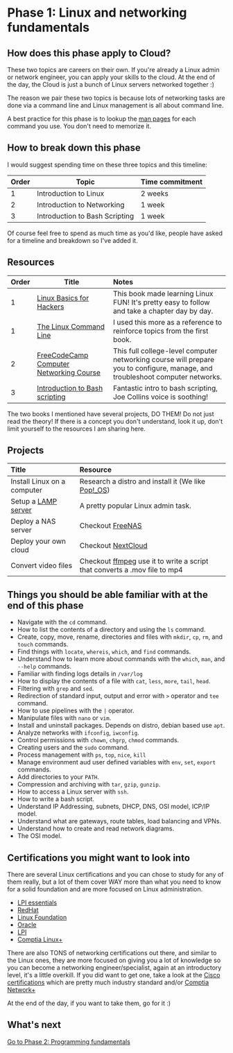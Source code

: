 # Phase 1: Linux and networking fundamentals

## How does this phase apply to Cloud?

These two topics are careers on their own. If you're already a Linux admin or network engineer, you can apply your skills to the cloud. At the end of the day, the Cloud is just a bunch of Linux servers networked together :)

The reason we pair these two topics is because lots of networking tasks are done via a command line and Linux management is all about command line.

A best practice for this phase is to lookup the [man pages](https://en.wikipedia.org/wiki/Man_page) for each command you use. You don't need to memorize it.

## How to break down this phase

I would suggest spending time on these three topics and this timeline:

| Order | Topic                           | Time commitment |
|-------|---------------------------------|-------------------|
| 1 | Introduction to Linux  | 2 weeks 
| 2 | Introduction to Networking  | 1 week          |
| 3 | Introduction to Bash Scripting | 1 week           |

Of course feel free to spend as much time as you'd like, people have asked for a timeline and breakdown so I've added it.
## Resources

| Order      | Title    | Notes     |
| :------------- | ---------- | :----------- |
|  1| [Linux Basics for Hackers](https://nostarch.com/linuxbasicsforhackers)   | This book made learning Linux FUN! It's pretty easy to follow and take a chapter day by day. |
| 1   | [The Linux Command Line](https://nostarch.com/tlcl2) | I used this more as a reference to reinforce topics from the first book. |
| 2   | [FreeCodeCamp Computer Networking Course](https://youtu.be/qiQR5rTSshw) | This full college-level computer networking course will prepare you to configure, manage, and troubleshoot computer networks.|
| 3   | [Introduction to Bash scripting](https://youtu.be/_n5ZegzieSQ) | Fantastic intro to bash scripting, Joe Collins voice is soothing!|


The two books I mentioned have several projects, DO THEM! Do not just read the theory! If there is a concept you don't understand, look it up, don't limit yourself to the resources I am sharing here.

## Projects

 Title    | Resource     |
 :---------- | :----------- |
 Install Linux on a computer   | Research a distro and install it (We like [Pop!_OS](https://pop.system76.com/)) |
Setup a [LAMP server](https://en.wikipedia.org/wiki/LAMP_(software_bundle)) | A pretty popular Linux admin task. |
 Deploy a NAS server | Checkout [FreeNAS](https://www.freenas.org/) |
 Deploy your own cloud | Checkout [NextCloud](https://nextcloud.com/) |
  Convert video files | Checkout [ffmpeg](https://ffmpeg.org/ffmpeg.html) use it to write a script that converts a .mov file to mp4
 

## Things you should be able familiar with at the end of this phase


- Navigate with the `cd` command.
- How to list the contents of a directory and using the `ls` command.
- Create, copy, move, rename, directories and files with `mkdir`, `cp`, `rm`, and `touch` commands.
- Find things with `locate`, `whereis`, `which`, and `find` commands.
- Understand how to learn more about commands with the `which`, `man`, and `--help` commands.
- Familiar with finding logs details in `/var/log`
- How to display the contents of a file with `cat`, `less`, `more`, `tail`, `head`.
- Filtering with `grep` and `sed`.
- Redirection of standard input, output and error with `>` operator and `tee` command.
- How to use pipelines with the `|` operator.
- Manipulate files with `nano` or `vim`.
- Install and uninstall packages. Depends on distro, debian based use `apt`.
- Analyze networks with `ifconfig`, `iwconfig`.
- Control permissions with `chown`, `chgrp`, `chmod` commands.
- Creating users and the `sudo` command.
- Process management with `ps`, `top`, `nice`, `kill`
- Manage environment aud user defined variables with `env`, `set`, `export` commands.
- Add directories to your `PATH`.
- Compression and archiving with `tar`, `gzip`, `gunzip`.
- How to access a Linux server with `ssh`.
- How to write a bash script.
- Understand IP Addressing, subnets, DHCP, DNS, OSI model, ICP/IP model.
- Understand what are gateways, route tables, load balancing and VPNs.
- Understand how to create and read network diagrams.
- The OSI model.
## Certifications you might want to look into 

There are several Linux certifications and you can chose to study for any of them really, but a lot of them cover WAY more than what you need to know for a solid foundation and are more focused on Linux administration.

- [LPI essentials](https://www.lpi.org/our-certifications/linux-essentials-overview) 
- [RedHat](https://www.redhat.com/en/services/training-and-certification)
- [Linux Foundation](https://training.linuxfoundation.org/certification-catalog/)
- [Oracle](https://education.oracle.com/oracle-certification-path/pFamily_358)
- [LPI](https://www.lpi.org/)
- [Comptia Linux+](https://www.comptia.org/certifications/linux)

There are also TONS of networking certifications out there, and similar to the Linux ones, they are more focused on giving you a lot of knowledge so you can become a networking engineer/specialist, again at an introductory level, it's a little overkill. If you did want to get one, take a look at the [Cisco certifications](https://www.cisco.com/c/en/us/training-events/training-certifications/certifications.html) which are pretty much industry standard and/or [Comptia Network+](https://www.comptia.org/certifications/network)

At the end of the day, if you want to take them, go for it :)
  
## What's next

[Go to Phase 2: Programming fundamentals](../phase2/README.md)